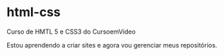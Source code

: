 # html-css
Curso de HMTL 5 e CSS3 do CursoemVideo

Estou aprendendo a criar sites e agora vou gerenciar meus repositórios.